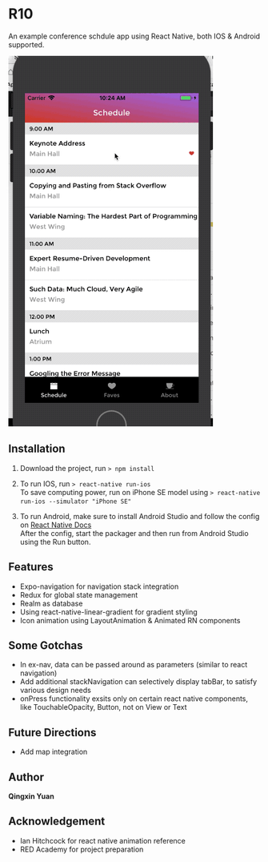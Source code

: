 # R10
An example conference schdule app using React Native, both IOS & Android supported.

![Alt Text](./r10_resized.gif "app demo gif") 
## Installation
1. Download the project, run `> npm install`

2. To run IOS, run `> react-native run-ios`  
To save computing power, run on iPhone SE model using `> react-native run-ios --simulator "iPhone SE"`

3. To run Android, make sure to install Android Studio and follow the config on [React Native Docs](https://facebook.github.io/react-native/docs/getting-started.html#installing-dependencies)  
After the config, start the packager and then run from Android Studio using the Run button.

## Features
* Expo-navigation for navigation stack integration
* Redux for global state management
* Realm as database
* Using react-native-linear-gradient for gradient styling
* Icon animation using LayoutAnimation & Animated RN components

## Some Gotchas
* In ex-nav, data can be passed around as parameters (similar to react navigation)
* Add additional stackNavigation can selectively display tabBar, to satisfy various design needs
* onPress functionality exsits only on certain react native components, like TouchableOpacity, Button, not on View or Text

## Future Directions
* Add map integration

## Author
**Qingxin Yuan**

## Acknowledgement
* Ian Hitchcock for react native animation reference
* RED Academy for project preparation
